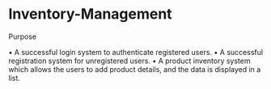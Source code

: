 # Inventory-Management

Purpose

• A successful login system to authenticate registered users. 
• A successful registration system for unregistered users. 
• A product inventory system which allows the users to add product details, and the data is displayed in a list.
